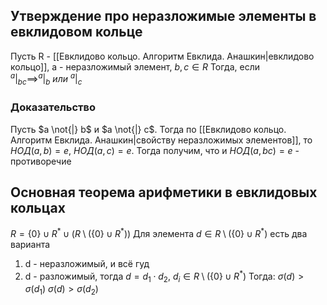 ## Утверждение про неразложимые элементы в евклидовом кольце
Пусть R - [[Евклидово кольцо. Алгоритм Евклида. Анашкин|евклидово кольцо]], a - неразложимый элемент, $b, c \in R$
Тогда, если $^{a}|_{bc} \implies ^{a}|_{b} \ или \ ^{a}|_{c}$

### Доказательство
Пусть $a \not{|} b$ и $a \not{|} c$. Тогда по [[Евклидово кольцо. Алгоритм Евклида. Анашкин|свойству неразложимых элементов]], то $НОД(a, b) = e, \ НОД(a, c) = e$. Тогда получим, что и $НОД(a, bc) = e$ - противоречие

## Основная теорема арифметики в евклидовых кольцах
$R = \{ 0 \} \cup R^* \cup (R \setminus (\{ 0 \} \cup R^*))$
Для элемента $d \in R \setminus (\{ 0 \} \cup R^*)$ есть два варианта
1) d - неразложимый, и всё гуд
2) d - разложимый, тогда
	$d = d_1 \cdot d_2, \ d_i \in R \setminus (\{ 0 \} \cup R^*)$
	Тогда:
	$\sigma(d) > \sigma(d_1)$
	$\sigma(d) > \sigma(d_2)$